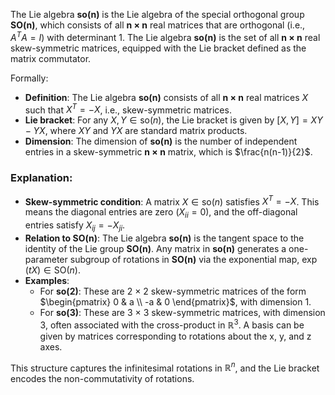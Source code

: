 The Lie algebra **so(n)** is the Lie algebra of the special orthogonal group **SO(n)**, which consists of all **n × n** real matrices that are orthogonal (i.e., $A^T A = I$) with determinant 1. The Lie algebra **so(n)** is the set of all **n × n** real skew-symmetric matrices, equipped with the Lie bracket defined as the matrix commutator.

Formally:

- **Definition**: The Lie algebra **so(n)** consists of all **n × n** real matrices $X$ such that $X^T = -X$, i.e., skew-symmetric matrices.
- **Lie bracket**: For any $X, Y \in \text{so}(n)$, the Lie bracket is given by $[X, Y] = XY - YX$, where $XY$ and $YX$ are standard matrix products.
- **Dimension**: The dimension of **so(n)** is the number of independent entries in a skew-symmetric **n × n** matrix, which is $\frac{n(n-1)}{2}$.

### Explanation:
- **Skew-symmetric condition**: A matrix $X \in \text{so}(n)$ satisfies $X^T = -X$. This means the diagonal entries are zero ($X_{ii} = 0$), and the off-diagonal entries satisfy $X_{ij} = -X_{ji}$.
- **Relation to SO(n)**: The Lie algebra **so(n)** is the tangent space to the identity of the Lie group **SO(n)**. Any matrix in **so(n)** generates a one-parameter subgroup of rotations in **SO(n)** via the exponential map, $\exp(tX) \in \text{SO}(n)$.
- **Examples**:
  - For **so(2)**: These are 2 × 2 skew-symmetric matrices of the form $\begin{pmatrix} 0 & a \\ -a & 0 \end{pmatrix}$, with dimension 1.
  - For **so(3)**: These are 3 × 3 skew-symmetric matrices, with dimension 3, often associated with the cross-product in $\mathbb{R}^3$. A basis can be given by matrices corresponding to rotations about the x, y, and z axes.

This structure captures the infinitesimal rotations in $\mathbb{R}^n$, and the Lie bracket encodes the non-commutativity of rotations.